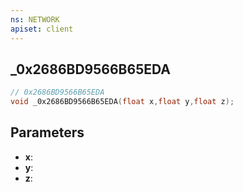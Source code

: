```yaml
---
ns: NETWORK
apiset: client
---
```

## _0x2686BD9566B65EDA

```c
// 0x2686BD9566B65EDA
void _0x2686BD9566B65EDA(float x,float y,float z);
```


## Parameters
* **x**:
* **y**:
* **z**:



